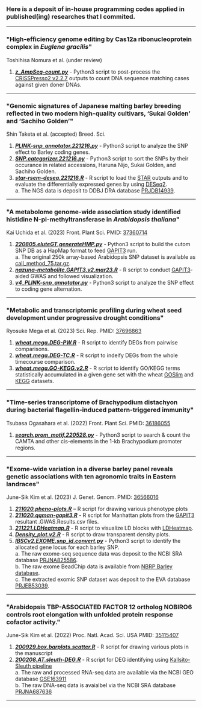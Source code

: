 ### Here is a deposit of in-house programming codes applied in published(ing) researches that I commited.       

***
### "High-efficiency genome editing by Cas12a ribonucleoprotein complex in ***Euglena gracilis***"
Toshihisa Nomura et al. (under review)

1. ***[z_AmpSeq-count.py](https://github.com/junesk9/Codes.from.Articles/blob/main/2023nomura1/z_AmpSeq-count.py)*** - Python3 script to post-process the [CRISSPresso2 v2.2.7](https://github.com/pinellolab/CRISPResso2) outputs to count DNA sequence matching cases against given doner DNAs.


***
### "Genomic signatures of Japanese malting barley breeding reflected in two modern high-quality cultivars, ‘Sukai Golden’ and ‘Sachiho Golden’"
Shin Taketa et al. (accepted) Breed. Sci.

1. ***[PLINK-snp_annotator.221216.py](https://github.com/junesk9/Codes.from.Articles/blob/main/2023.taketa1/PLINK-snp_annotator.221216.py)*** - Python3 script to analyze the SNP effect to Barley coding genes.
2. ***[SNP.categorizer.221216.py](https://github.com/junesk9/Codes.from.Articles/blob/main/2023.taketa1/SNP.categorizer.221216.py)*** - Python3 script to sort the SNPs by their occurance in related accessions, Haruna Nijo, Sukai Golden, and Sachiho Golden.
3. ***[star-rsem-deseq.221216.R](https://github.com/junesk9/Codes.from.Articles/blob/main/2023.taketa1/star-rsem-deseq.221216.R)*** - R script to load the [STAR](https://github.com/alexdobin/STAR) outputs and to evaluate the differentially expressed genes by using [DESeq2](https://bioconductor.org/packages/release/bioc/html/DESeq2.html).    
a. The NGS data is deposit to DDBJ DRA database [PRJDB14939](https://www.ebi.ac.uk/ena/browser/view/PRJDB14939).

***
### "A metabolome genome-wide association study identified histidine N-pi-methyltransferase in ***Arabidopsis thaliana***"
Kai Uchida et al. (2023) Front. Plant Sci. PMID: [37360714](https://pubmed.ncbi.nlm.nih.gov/37360714/) 
 
1. ***[220805.eluteGT.generateHMP.py](https://github.com/junesk9/Codes.from.Articles/blob/main/2023.Uchida1/220805.eluteGT.generateHMP.py)*** - Python3 script to build the cutom SNP DB as a HapMap format to feed [GAPIT3](https://github.com/jiabowang/GAPIT3) run.  
a. The original 250k array-based Arabidopsis SNP dataset is available as [call_method_75.tar.gz](https://github.com/Gregor-Mendel-Institute/atpolydb/blob/master/250k_snp_data/call_method_75.tar.gz).
2. ***[nazuna-metabolite.GAPIT3.v2.mar23.R](https://github.com/junesk9/Codes.from.Articles/blob/main/2023.Uchida1/nazuna-metabolite.GAPIT3.v2.mar23.R)*** - R script to conduct [GAPIT3](https://github.com/jiabowang/GAPIT3)-aided GWAS and followed visualization.
3. ***[v4_PLINK-snp_annotator.py](https://github.com/junesk9/Codes.from.Articles/blob/main/2023.Uchida1/v4_PLINK-snp_annotator.py)*** - Python3 script to analyze the SNP effect to coding gene alternation.  


***
### "Metabolic and transcriptomic profiling during wheat seed development under progressive drought conditions"
Ryosuke Mega et al. (2023) Sci. Rep. PMID: [37696863](https://pubmed.ncbi.nlm.nih.gov/37696863/)

1. ***[wheat.mega.DEG-PW.R](https://github.com/junesk9/Codes.from.Articles/blob/main/2022.mega/wheat.mega.DEG-PW.R)*** - R script to identify DEGs from pairwise comparisons.
2. ***[wheat.mega.DEG-TC.R](https://github.com/junesk9/Codes.from.Articles/blob/main/2022.mega/wheat.mega.DEG-TC.R)*** - R script to indeify DEGs from the whole timecourse comparison.
3. ***[wheat.mega.GO-KEGG.v2.R](https://github.com/junesk9/Codes.from.Articles/blob/main/2022.mega/wheat.mega.GO-KEGG.v2.R)*** - R script to identify GO/KEGG terms statistically accumulated in a given gene set with the wheat [GOSlim](https://github.com/junesk9/Codes.from.Articles/blob/main/2022.mega/wheat.GOSlim.Ensembl52.txt.gz) and [KEGG](https://github.com/junesk9/Codes.from.Articles/blob/main/2022.mega/wheat.KEGG.Ensembl49.txt.gz) datasets.

***
### "Time-series transcriptome of Brachypodium distachyon during bacterial flagellin-induced pattern-triggered immunity"
Tsubasa Ogasahara et al. (2022) Front. Plant Sci. PMID: [36186055](https://pubmed.ncbi.nlm.nih.gov/36186055/)  

1. ***[search.prom_motif.220528.py](2022.ogasahara/search.prom_motif.220528.py)*** - Python3 script to search & count the CAMTA and other cis-elements in the 1-kb Brachypodium promoter regions.


***  
### "Exome-wide variation in a diverse barley panel reveals genetic associations with ten agronomic traits in Eastern landraces"  
June-Sik Kim et al. (2023) J. Genet. Genom.  PMID: [36566016](https://pubmed.ncbi.nlm.nih.gov/36566016/) 
  
1. ***[211020.pheno-plots.R](https://github.com/junesk9/In-house.codes.published/blob/main/211020.pheno-plots.R)*** – R script for drawing various phenotype plots  
2. ***[211020.qqman-gapit3.R](https://github.com/junesk9/In-house.codes.published/blob/main/211020.qqman-gapit3.R)*** - R script for Manhattan plots from the [GAPIT3](https://github.com/jiabowang/GAPIT3) resultant .GWAS.Results.csv files.  
3. ***[211221.LDHeatmap.R](https://github.com/junesk9/In-house.codes.published/blob/main/211221.LDHeatmap.R)*** - R script to visualize LD blocks with [LDHeatmap](https://sfustatgen.github.io/LDheatmap/).  
4. ***[Density_plot.v2.R](https://github.com/junesk9/In-house.codes.published/blob/main/Density_plot.v2.R)*** - R script to draw transparent density plots.  
5. ***[IBSCv2.EXOME.snp_id.convert.py](https://github.com/junesk9/In-house.codes.published/blob/main/IBSCv2.EXOME.snp_id.convert.py)*** - Python3 script to identify the allocated gene locus for each barley SNP.  
a. The raw exome-seq sequence data was deposit to the NCBI SRA database [PRJNA825586](https://www.ncbi.nlm.nih.gov/bioproject/PRJNA825586).  
b. The raw exome BeadChip data is available from [NBRP Barley database](http://earth.nig.ac.jp/~dclust/download/iSelect_50K_SV274_A2_DesignStrand.xlsx).  
c. The extracted exomic SNP dataset was deposit to the EVA database [PRJEB53039](https://www.ebi.ac.uk/eva/?eva-study=PRJEB53039).  
  

***  
### "Arabidopsis TBP-ASSOCIATED FACTOR 12 ortholog NOBIRO6 controls root elongation with unfolded protein response cofactor activity."
June-Sik Kim et al. (2022) Proc. Natl. Acad. Sci. USA  PMID: [35115407](https://pubmed.ncbi.nlm.nih.gov/35115407/)  

1. ***[200929.box.barplots.scatter.R](2022PNAS/200208.AT.sleuth-DEG.R)*** - R script for drawing various plots in the manuscript  
2. ***[200208.AT.sleuth-DEG.R](2022PNAS/200208.AT.sleuth-DEG.R)***       - R script for DEG identifying using [Kallsito-Sleuth pipeline](https://www.nature.com/articles/nmeth.4324)  
a. The raw and processed RNA-seq data are available via the NCBI GEO database [GSE163911](https://www.ncbi.nlm.nih.gov/geo/query/acc.cgi?acc=GSE163911)  
b. The raw DNA-seq data is avaialbel via the NCBI SRA database [PRJNA687636](https://www.ncbi.nlm.nih.gov/bioproject/PRJNA687636)  

***  

